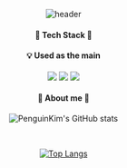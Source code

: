 <div align='center'>
 
![header](https://capsule-render.vercel.app/api?type=waving&color=b7e0e2&height=280&section=header&text=penguinKim&fontSize=60&desc=hi%20there%20👋&animation=fadeIn&descAlign=56)

#### 🐧 Tech Stack 🐧
#### 💡 Used as the main
<img src="https://img.shields.io/badge/unity-FFFFFF?style=for-the-badge&logo=unity&logoColor=black"/>
<img src="https://img.shields.io/badge/#csharp-239120?style=for-the-badge&logo=csharp&logoColor=white"/>
<img src="https://img.shields.io/badge/VSCode-007ACC?style=for-the-badge&logo=visualstudiocode&logoColor=purple"/>
 
<br />
 
#### 🐳  About me  🐳
![PenguinKim's GitHub stats](https://github-readme-stats.vercel.app/api?username=cutlake2000&show_icons=true&theme=default)

<br />

[![Top Langs](https://github-readme-stats.vercel.app/api/top-langs/?username=cutlake2000&layout=compact&height=50)](https://github.com/penguinkim/github-readme-stats)

</div>
